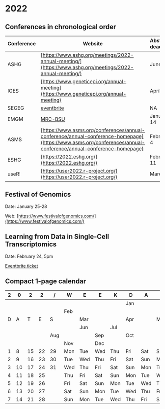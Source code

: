 # 2022

## Conferences in chronological order

**Conference** | **Website** |**Abstract deadline** | **Date**
---------------|-------------|----------------------|---------
ASHG | [https://www.ashg.org/meetings/2022-annual-meeting/](https://www.ashg.org/meetings/2022-annual-meeting/) | June 9 | October 25-29
IGES | [https://www.geneticepi.org/annual-meeting](https://www.geneticepi.org/annual-meeting) | April 29 | September 7-9
SEGEG | [eventbrite](https://www.eventbrite.co.uk/e/segeg-scientific-meeting-and-networking-event-in-person-at-ucl-tickets-256192949007) | NA | April 1
EMGM | [MRC-BSU](https://www.mrc-bsu.cam.ac.uk/news-and-events/workshops/european-mathematical-genetics-meeting-2022/) | January 14 | April 21-22
ASMS | [https://www.asms.org/conferences/annual-conference/annual-conference-homepage](https://www.asms.org/conferences/annual-conference/annual-conference-homepage) | February 4 | June 5-9
ESHG | [https://2022.eshg.org/](https://2022.eshg.org/) | February 11 | June 11–14
useR!| [https://user2022.r-project.org/](https://user2022.r-project.org/) | March 1 | June 20-23

## Festival of Genomics

Date: January 25-28

Web: [https://www.festivalofgenomics.com/](https://www.festivalofgenomics.com/)

## Learning from Data in Single-Cell Transcriptomics

Date: February 24, 5pm

<span style="color:red">[Eventbrite ticket](https://www.eventbrite.co.uk/e/cambridge-bsu-lecture-in-biomedical-data-science-prof-sandrine-dudoit-tickets-251259533027)</span>

## Compact 1-page calendar

 2| 0| 2| 2| /|  W  |  E  |  E  |  K  |  D  |  A  |  Y
--|--|--|--|--|-----|-----|-----|-----|-----|-----|----
  |  |  |  |  |     |     |     |     |     | Jan |
  |  |  |  |  |     | Feb |     |     |     |     |
D |A |T |E |S |     | Mar |     |     | Apr |     | May
  |  |  |  |  |     |     | Jun |     | Jul |     |
  |  |  |  |  | Aug |     |     | Sep |     | Oct |
  |  |  |  |  |     | Nov |     | Dec |     |     |
1 | 8|15|22|29| Mon | Tue | Wed | Thu | Fri | Sat | Sun
2 | 9|16|23|30| Tue | Wed | Thu | Fri | Sat | Sun | Mon
3 |10|17|24|31| Wed | Thu | Fri | Sat | Sun | Mon | Tue
4 |11|18|25|  | Thu | Fri | Sat | Sun | Mon | Tue | Wed
5 |12|19|26|  | Fri | Sat | Sun | Mon | Tue | Wed | Thu
6 |13|20|27|  | Sat | Sun | Mon | Tue | Wed | Thu | Fri
7 |14|21|28|  | Sun | Mon | Tue | Wed | Thu | Fri | Sat
